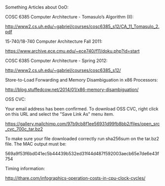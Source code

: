 
Something Articles about OoO:

COSC 6385 Computer Architecture - Tomasulo’s Algorithm (II):

http://www2.cs.uh.edu/~gabriel/courses/cosc6385_s12/CA_11_Tomasulo_2.pdf

15-740/18-740 Computer Architecture Fall 2011:

https://www.archive.ece.cmu.edu/~ece740/f11/doku.php?id=start

COSC 6385 Computer Architecture - Spring 2012:

http://www2.cs.uh.edu/~gabriel/courses/cosc6385_s12/

Store-to-Load Forwarding and Memory Disambiguation in x86 Processors:

http://blog.stuffedcow.net/2014/01/x86-memory-disambiguation/

OSS CVC:

Your email address has been confirmed.  To download OSS CVC, right click on this URL and select the "Save Link As" menu item.

https://gallery.mailchimp.com/97b9cb8f1ee56931d99fb8bb2/files/open_src_cvc_700c_tar.bz2

To make sure your file downloaded correctly run sha256sum on the tar.bz2 file.  The MAC output must be:

569a9f53f6bd041ec5b44439b532ed31f44d487f592003aecb65e7de6e43f754


Timing information:

http://ithare.com/infographics-operation-costs-in-cpu-clock-cycles/
